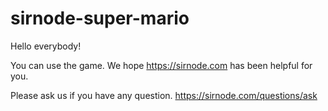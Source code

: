 # sirnode-super-mario

Hello everybody!

You can use the game. We hope https://sirnode.com has been helpful for you.

Please ask us  if you have any question. https://sirnode.com/questions/ask
